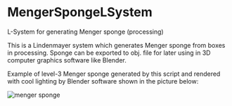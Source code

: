 # MengerSpongeLSystem
L-System for generating Menger sponge (processing)

This is a Lindenmayer system which generates Menger sponge from boxes in processing.
Sponge can be exported to obj. file for later using in 3D computer graphics software like Blender.

Example of level-3 Menger sponge generated by this script and rendered with cool lighting by Blender software shown in the picture below:

![menger sponge](http://i.imgur.com/SUXntCS.png)

